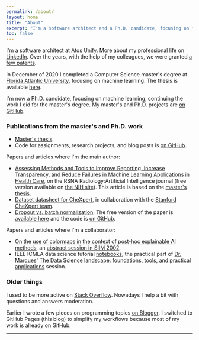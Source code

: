 ```yaml
---
permalink: /about/
layout: home
title: "About"
excerpt: "I'm a software architect and a Ph.D. candidate, focusing on machine learning."
toc: false
---
```


I'm a software architect at [Atos Unify](https://unify.com/en/). More about my professional life on
[LinkedIn](https://www.linkedin.com/in/christiangarbin/). Over the years, with the help of my colleagues, we were granted
[a few patents](https://scholar.google.com/citations?user=q1ZmDvYAAAAJ&hl=en).

In December of 2020 I completed a Computer Science master's degree at [Florida Atlantic University](https://www.fau.edu/),
focusing on machine learning. The thesis is available [here](https://fau.digital.flvc.org/islandora/object/fau%3A64688).

I'm now a Ph.D. candidate, focusing on machine learning, continuing the work I did for the master's degree. My master's and Ph.D. projects are [on GitHub](https://github.com/fau-masters-collected-works-cgarbin).

### Publications from the master's and Ph.D. work

- [Master's thesis](https://fau.digital.flvc.org/islandora/object/fau%3A64688).
- Code for assignments, research projects, and blog posts is [on GitHub](https://github.com/fau-masters-collected-works-cgarbin).

Papers and articles where I'm the main author:

- [Assessing Methods and Tools to Improve Reporting, Increase Transparency, and Reduce Failures in Machine Learning Applications in Health Care](https://pubs.rsna.org/doi/10.1148/ryai.210127), on the RSNA Radiology:Artificial Intelligence journal (free version available on [the NIH site](https://www.ncbi.nlm.nih.gov/pmc/articles/PMC8980932/)). This article is based on the [master's thesis](https://fau.digital.flvc.org/islandora/object/fau%3A64688).
- [Dataset datasheet for CheXpert](https://arxiv.org/abs/2105.03020), in collaboration with the [Stanford CheXpert team](https://stanfordmlgroup.github.io/competitions/chexpert/).
- [Dropout vs. batch normalization](https://link.springer.com/article/10.1007/s11042-019-08453-9). The free version of the paper is [available here](https://drive.google.com/file/d/1PyRUgSXqpl_OvJkWrR4HCWLDaEexzWd9/view) and the code is [on GitHub](https://github.com/fau-masters-collected-works-cgarbin/cap6619-deep-learning-term-project).

Papers and articles where I'm a collaborator:

- [On the use of colormaps in the context of post-hoc explainable AI methods](https://cdn.ymaws.com/siim.org/resource/resmgr/siim2022/documents/abstract/2009/2009_-_marques,___on_the_use.pdf), an [abstract session in SIIM 2002](https://siim.org/page/22m_2009).
- IEEE ICMLA data science tutorial [notebooks](https://github.com/fau-masters-collected-works-cgarbin/ieee-icmla-2019-data-science-tutorial), the practical part of [Dr. Marques'](https://www.ogemarques.com/) [The Data Science landscape: foundations, tools, and practical applications](https://www.icmla-conference.org/icmla19/links/tutorialAM.htm) session.

### Older things

I used to be more active on [Stack Overflow](https://stackoverflow.com/users/336802/christian-garbin). Nowadays I help a bit with questions and answers moderation.

Earlier I wrote a few pieces on programming topics [on Blogger](https://christiangarbin.blogspot.com/). I switched to GitHub Pages (this blog) to simplify my workflows because most of my work is already on GitHub.

---
